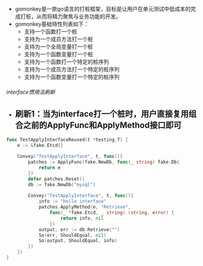 - gomonkey是一款go语言的打桩框架，目标是让用户在单元测试中低成本的完成打桩，从而将精力聚焦与业务功能的开发。
- gomonkey基础特性列表如下：
  - 支持一个函数打一个桩
  - 支持为一个成员方法打一个桩
  - 支持为一个全局变量打一个桩
  - 支持为一个函数变量打一个桩
  - 支持为一个函数打一个特定的桩序列
  - 支持为一个成员方法打一个特定的桩序列
  - 支持为一个函数变量打一个特定的桩序列
###### interface惯用法刷新
- 刷新1：当为interface打一个桩时，用户直接复用组合之前的ApplyFunc和ApplyMethod接口即可
  - 
```go
func TestApplyInterfaceReused(t *testing.T) {
	e := &fake.Etcd{}
	
	Convey("TestApplyInterface", t, func(){
		patches := ApplyFunc(fake.NewDb, func(_ string) fake.Db{
			return e
        })
		defer patches.Reset()
		db := fake.NewDb("mysql")
		
		Convey("TestApplyInterface", t, func(){
			info := "hello interface"
			patches.ApplyMethod(e, "Retrieve", 
				func(_ *fake.Etcd, _ string) (string, error) {
					return info, nil
                })
			output, err := db.Retrieve("")
			So(err, ShouldEqual, nil)
			So(output, ShouldEqual, info)
        })
    })
}
```